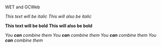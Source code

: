 WET and GCWeb

*This text will be italic*
_This will also be italic_

**This text will be bold**
__This will also be bold__

_You **can** combine them_
*You **can** combine them*
_You __can__ combine them_
*You __can__ combine them*
